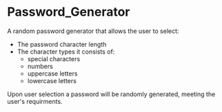 # Password_Generator

A random password generator that allows the user to select:

- The password character length
- The character types it consists of:
    - special characters
    - numbers
    - uppercase letters
    - lowercase letters

Upon user selection a password will be randomly generated, meeting the user's requirments.